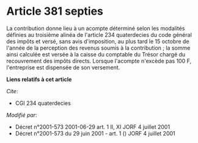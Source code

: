 # Article 381 septies

La contribution donne lieu à un acompte déterminé selon les modalités définies au troisième alinéa de l'article 234
quaterdecies du code général des impôts et versé, sans avis d'imposition, au plus tard le 15 octobre de l'année de la
perception des revenus soumis à la contribution ; la somme ainsi calculée est versée à la caisse du comptable du Trésor
chargé du recouvrement des impôts directs. Lorsque l'acompte n'excède pas 100 F, l'entreprise est dispensée de son versement.

**Liens relatifs à cet article**

_Cite_:

  - CGI 234 quaterdecies

_Modifié par_:

  - Décret n°2001-573 2001-06-29 art. 1 II, XI JORF 4 juillet 2001
  - Décret n°2001-573 du 29 juin 2001 - art. 1 () JORF 4 juillet 2001
